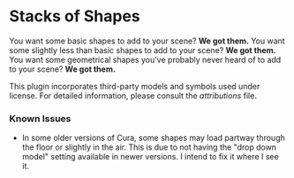 # Stacks of Shapes
You want some basic shapes to add to your scene? **We got them.**
You want some slightly less than basic shapes to add to your scene? **We got them.**
You want some geometrical shapes you've probably never heard of to add to your scene? **We got them.**
  
  
This plugin incorporates third-party models and symbols used under license. For detailed information, please consult the *attributions* file.
### Known Issues
- In some older versions of Cura, some shapes may load partway through the floor or slightly in the air. This is due to not having the "drop down model" setting available in newer versions. I intend to fix it where I see it.